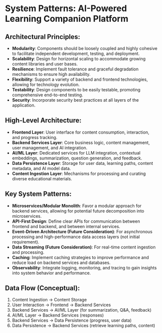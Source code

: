 # System Patterns: AI-Powered Learning Companion Platform

## Architectural Principles:
- **Modularity**: Components should be loosely coupled and highly cohesive to facilitate independent development, testing, and deployment.
- **Scalability**: Design for horizontal scaling to accommodate growing content libraries and user bases.
- **Resilience**: Implement fault tolerance and graceful degradation mechanisms to ensure high availability.
- **Flexibility**: Support a variety of backend and frontend technologies, allowing for technology evolution.
- **Testability**: Design components to be easily testable, promoting comprehensive end-to-end testing.
- **Security**: Incorporate security best practices at all layers of the application.

## High-Level Architecture:
- **Frontend Layer**: User interface for content consumption, interaction, and progress tracking.
- **Backend Services Layer**: Core business logic, content management, user management, and AI integration.
- **AI/ML Layer**: Dedicated services for LLM integration, contextual embeddings, summarization, question generation, and feedback.
- **Data Persistence Layer**: Storage for user data, learning paths, content metadata, and AI model data.
- **Content Ingestion Layer**: Mechanisms for processing and curating diverse educational materials.

## Key System Patterns:
- **Microservices/Modular Monolith**: Favor a modular approach for backend services, allowing for potential future decomposition into microservices.
- **API-First Design**: Define clear APIs for communication between frontend and backend, and between internal services.
- **Event-Driven Architecture (Future Consideration)**: For asynchronous processing and high-performance data access layers (not initial requirement).
- **Data Streaming (Future Consideration)**: For real-time content ingestion and processing.
- **Caching**: Implement caching strategies to improve performance and reduce load on backend services and databases.
- **Observability**: Integrate logging, monitoring, and tracing to gain insights into system behavior and performance.

## Data Flow (Conceptual):
1. Content Ingestion -> Content Storage
2. User Interaction -> Frontend -> Backend Services
3. Backend Services -> AI/ML Layer (for summarization, Q&A, feedback)
4. AI/ML Layer -> Backend Services (responses)
5. Backend Services -> Data Persistence (progress, user data)
6. Data Persistence -> Backend Services (retrieve learning paths, content)
